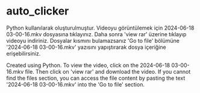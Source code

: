 # auto_clicker
Python kullanılarak oluşturulmuştur.
Videoyu görüntülemek için 2024-06-18 03-00-16.mkv dosyasına tıklayınız. Daha sonra 'view rar' üzerine tıklayıp videoyu indiriniz.
Dosyalar kısmını bulamazsanız 'Go to file' bölümüne '2024-06-18 03-00-16.mkv' yazısını yapıştırarak dosya içeriğine erişebilirsiniz.


Created using Python.
To view the video, click on the 2024-06-18 03-00-16.mkv file. Then click on 'view rar' and download the video.
If you cannot find the files section, you can access the file content by pasting the text '2024-06-18 03-00-16.mkv' into the 'Go to file' section.
